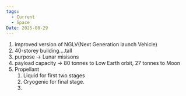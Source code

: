 ```yaml
---
tags:
  - Current
  - Space
Date: 2025-08-29
---
```

1. improved version of NGLV(Next Generation launch Vehicle)
2. 40-storey building....tall
3. purpose -> Lunar misisons
4. payload capacity -> 80 tonnes to Low Earth orbit, 27 tonnes to Moon
5. Propellant
	1. Liquid for first two stages
	2. Cryogenic for final stage.
	3. 